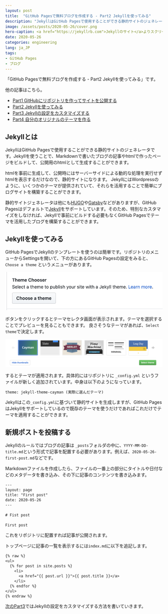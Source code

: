 ```yaml
---
layout: post
title:  "GitHub Pagesで無料ブログを作成する - Part2 Jekyllを使ってみる"
description: "JekyllはGitHub Pagesで使用することができる静的サイトのジェネレータです。Jekyllを使うことで、Markdownで書いたブログの記事やhtmlで作ったページをビルドして、公開用のhtmlとして生成することができます。"
image: /assets/posts/2020-05-26/cover.png
hero-caption: <a href="https://jekyllrb.com">Jekyllのサイト</a>よりスクリーンショット
date: 2020-05-26
categories: engineering
lang: ja_JP
tags:
- GitHub Pages
- ブログ
---
```


「GitHub Pagesで無料ブログを作成する - Part2 Jekyllを使ってみる」です。

他の記事はこちら。

- [Part1 GitHubにリポジトリを作ってサイトを公開する](https://masamichiueta.github.io/engineering/2020/05/24/github-pages-blog-part1-repository.html)
- [Part2 Jekyllを使ってみる](https://masamichiueta.github.io/engineering/2020/05/26/github-pages-blog-part2-jekyll.html)
- [Part3 Jekyllの設定をカスタマイズする](https://masamichiueta.github.io/engineering/2020/05/28/github-pages-blog-part3-cutomize-setting.html)
- [Part4 自分のオリジナルのテーマを作る](https://masamichiueta.github.io/engineering/2020/05/31/github-pages-blog-part4-original-theme.html)

## Jekyllとは

JekyllはGitHub Pagesで使用することができる静的サイトのジェネレータです。Jekyllを使うことで、Markdownで書いたブログの記事やhtmlで作ったページをビルドして、公開用のhtmlとして生成することができます。

htmlを事前に生成して、公開時にはサーバーサイドによる動的な処理を実行せずhtmlを表示するだけなので、静的サイトになります。
JekyllにはWordpressのように、いくつかのテーマが提供されていて、それらを活用することで簡単にブログサイトを構築することができます。

静的サイトジェネレータは他にも[HUGO](https://gohugo.io)や[Gatsby](https://www.gatsbyjs.org)などがありますが、GitHub Pagesはデフォルトで[Jekyll](https://jekyllrb.com)をサポートしています。そのため、特別なカスタマイズをしなければ、Jekyllで事前にビルドする必要もなくGitHub Pagesでテーマを活用したブログを構築することができます。

## Jekyllを使ってみる

GitHub PagesでJekyllのテンプレートを使うのは簡単です。リポジトリのメニューからSettingsを開いて、下の方にあるGitHub Pagesの設定をみると、 `Choose a theme` というメニューがあります。

![Choose a theme](/assets/posts/2020-05-26/chooseatheme.png "Choose a theme")

ボタンをクリックするとテーマセレクタ画面が表示されます。テーマを選択することでプレビューを見ることもできます。
良さそうなテーマがあれば、`Select theme`で決定します。

![Select theme](/assets/posts/2020-05-26/selecttheme.png "Select theme")

するとテーマが適用されます。具体的にはリポジトリに `_config.yml` というファイルが新しく追加されています。中身は以下のようになっています。

```
theme: jekyll-theme-cayman (実際に選んだテーマ)
```

Jekyllはこの`_config.yml`に基づいて静的サイトを生成しますが、GitHub PagesはJekyllをサポートしているので既存のテーマを使うだけであればこれだけでテーマを適用することができます。

## 新規ポストを投稿する

Jekyllのルールではブログの記事は `_posts`フォルダの中に、`YYYY-MM-DD-title.md`という形式で記事を配置する必要があります。例えば、`2020-05-26-first-post.md`などです。

Markdownファイルを作成したら、ファイルの一番上の部分にタイトルや日付などのメタデータを書き込み、その下に記事のコンテンツを書き込みます。

```
---
layout: page
title: "First post"
date: 2020-05-26
---

# Fist post

First post

```

これをリポジトリに配置すれば記事が公開されます。

トップページに記事の一覧を表示するには`index.md`に以下を追記します。

```
{% raw %}
<ul>
  {% for post in site.posts %}
    <li>
      <a href="{{ post.url }}">{{ post.title }}</a>
    </li>
  {% endfor %}
</ul>
{% endraw %}
```

[次のPart3](https://masamichiueta.github.io/engineering/2020/05/28/github-pages-blog-part3-cutomize-setting.html)ではJekyllの設定をカスタマイズする方法を書いていきます。